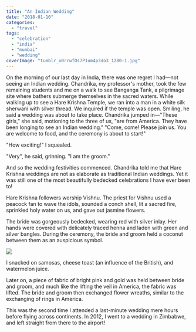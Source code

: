 ```yaml
---
title: "An Indian Wedding"
date: "2018-01-10"
categories: 
  - "travel"
tags: 
  - "celebration"
  - "india"
  - "mumbai"
  - "wedding"
coverImage: "tumblr_o0rrwfOs7P1um4p3do3_1280-1.jpg"
---
```


On the morning of our last day in India, there was one regret I had—not seeing an Indian wedding. Chandrika, my professor's mother, took the few remaining students and me on a walk to see Banganga Tank, a pilgrimage site where bathers submerge themselves in the sacred waters. While walking up to see a Hare Krishna Temple, we ran into a man in a white silk sherwani with silver thread. We inquired if the temple was open. Smiling, he said a wedding was about to take place. Chandrika jumped in—"These girls," she said, motioning to the three of us, "are from America. They have been longing to see an Indian wedding." "Come, come! Please join us. You are welcome to food, and the ceremony is about to start!"

"How exciting!" I squealed.

"Very", he said, grinning. "I am the groom."

And so the wedding festivities commenced. Chandrika told me that Hare Krishna weddings are not as elaborate as traditional Indian weddings. Yet it was still one of the most beautifully bedecked celebrations I have ever been to!

Hare Krishna followers worship Vishnu. The priest for Vishnu used a peacock fan to wave the idols, sounded a conch shell, lit a sacred fire, sprinkled holy water on us, and gave out jasmine flowers.

The bride was gorgeously bedecked, wearing red with silver inlay. Her hands were covered with delicately traced henna and laden with green and silver bangles. During the ceremony, the bride and groom held a coconut between them as an auspicious symbol.

![](images/tumblr_o0rrwfOs7P1um4p3do3_1280-1.jpg)

I snacked on samosas, cheese toast (an influence of the British), and watermelon juice.

Later on, a piece of fabric of bright pink and gold was held between bride and groom, and much like the lifting the veil in America, the fabric was lifted. The bride and groom then exchanged flower wreaths, similar to the exchanging of rings in America.

This was the second time I attended a last-minute wedding mere hours before flying across continents. In 2012, I went to a wedding in Zimbabwe, and left straight from there to the airport!
